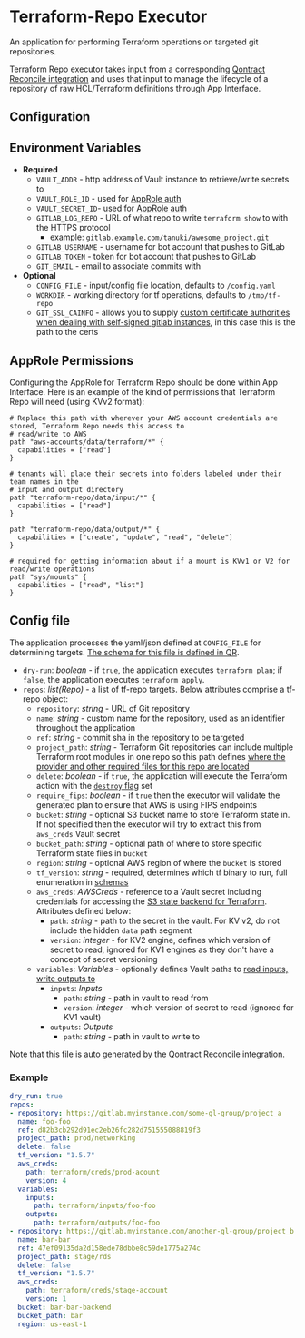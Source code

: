 # Terraform-Repo Executor

An application for performing Terraform operations on targeted git repositories.

Terraform Repo executor takes input from a corresponding [Qontract Reconcile integration](https://github.com/app-sre/qontract-reconcile/blob/master/reconcile/terraform_repo.py) and uses that input to manage the lifecycle of a repository of raw HCL/Terraform definitions through App Interface.

## Configuration

## Environment Variables

* **Required**
  * `VAULT_ADDR` - http address of Vault instance to retrieve/write secrets to
  * `VAULT_ROLE_ID` - used for [AppRole auth](https://developer.hashicorp.com/vault/docs/auth/approle)
  * `VAULT_SECRET_ID`- used for [AppRole auth](https://developer.hashicorp.com/vault/docs/auth/approle)
  * `GITLAB_LOG_REPO` - URL of what repo to write `terraform show` to with the HTTPS protocol
    * example: `gitlab.example.com/tanuki/awesome_project.git`
  * `GITLAB_USERNAME` - username for bot account that pushes to GitLab
  * `GITLAB_TOKEN` - token for bot account that pushes to GitLab
  * `GIT_EMAIL` - email to associate commits with
* **Optional**
  * `CONFIG_FILE` - input/config file location, defaults to `/config.yaml`
  * `WORKDIR` - working directory for tf operations, defaults to `/tmp/tf-repo`
  * `GIT_SSL_CAINFO` - allows you to supply [custom certificate authorities when dealing with self-signed gitlab instances](https://git-scm.com/docs/git-config#Documentation/git-config.txt-httpsslCAInfo), in this case this is the path to the certs

## AppRole Permissions

Configuring the AppRole for Terraform Repo should be done within App Interface. Here is an example of the kind of permissions that Terraform Repo will need (using KVv2 format):

```hcl
# Replace this path with wherever your AWS account credentials are stored, Terraform Repo needs this access to
# read/write to AWS
path "aws-accounts/data/terraform/*" {
  capabilities = ["read"]
}

# tenants will place their secrets into folders labeled under their team names in the
# input and output directory
path "terraform-repo/data/input/*" {
  capabilities = ["read"]
}

path "terraform-repo/data/output/*" {
  capabilities = ["create", "update", "read", "delete"]
}

# required for getting information about if a mount is KVv1 or V2 for read/write operations
path "sys/mounts" {
  capabilities = ["read", "list"]
}
```

## Config file

The application processes the yaml/json defined at `CONFIG_FILE` for determining targets. [The schema for this file is defined in QR](https://github.com/app-sre/qontract-reconcile/blob/master/reconcile/terraform_repo.py#L56).

* `dry-run`: *boolean* - if `true`, the application executes `terraform plan`; if `false`, the application executes `terraform apply`.
* `repos`: *list(Repo)* - a list of tf-repo targets. Below attributes comprise a tf-repo object:
  * `repository`: *string* - URL of Git repository
  * `name`: *string* - custom name for the repository, used as an identifier throughout the application
  * `ref`: *string* - commit sha in the repository to be targeted
  * `project_path`: *string* - Terraform Git repositories can include multiple Terraform root modules in one repo so this path defines [where the provider and other required files for this repo are located](https://developer.hashicorp.com/terraform/language/providers/configuration)
  * `delete`: *boolean* - if `true`, the application will execute the Terraform action with the [`destroy` flag](https://developer.hashicorp.com/terraform/cli/commands/destroy) set
  * `require_fips`: *boolean* - if `true` then the executor will validate the generated plan to ensure that AWS is using FIPS endpoints
  * `bucket`: *string* - optional S3 bucket name to store Terraform state in. If not specified then the executor will try to extract this from `aws_creds` Vault secret
  * `bucket_path`: *string* - optional path of where to store specific Terraform state files in `bucket`
  * `region`: *string* - optional AWS region of where the `bucket` is stored
  * `tf_version`: *string* - required, determines which tf binary to run, full enumeration in [schemas](https://github.com/app-sre/qontract-schemas/blob/main/schemas/aws/terraform-repo-1.yml#L37-L40)
  * `aws_creds`: *AWSCreds* - reference to a Vault secret including credentials for accessing the [S3 state backend for Terraform](https://developer.hashicorp.com/terraform/language/settings/backends/s3). Attributes defined below:
    * `path`: *string* - path to the secret in the vault. For KV v2, do not include the hidden `data` path segment
    * `version`: *integer* - for KV2 engine, defines which version of secret to read, ignored for KV1 engines as they don't have a concept of secret versioning
  * `variables`: *Variables* - optionally defines Vault paths to [read inputs, write outputs to](https://developer.hashicorp.com/terraform/language/values)
    * `inputs`: *Inputs*
      * `path`: *string* - path in vault to read from
      * `version`: *integer* - which version of secret to read (ignored for KV1 vault)
    * `outputs`: *Outputs*
      * `path`: *string* - path in vault to write to

Note that this file is auto generated by the Qontract Reconcile integration.

### Example

```yaml
dry_run: true
repos: 
- repository: https://gitlab.myinstance.com/some-gl-group/project_a
  name: foo-foo
  ref: d82b3cb292d91ec2eb26fc282d751555088819f3
  project_path: prod/networking
  delete: false
  tf_version: "1.5.7"
  aws_creds:
    path: terraform/creds/prod-acount
    version: 4
  variables:
    inputs:
      path: terraform/inputs/foo-foo
    outputs:
      path: terraform/outputs/foo-foo
- repository: https://gitlab.myinstance.com/another-gl-group/project_b
  name: bar-bar
  ref: 47ef09135da2d158ede78dbbe8c59de1775a274c
  project_path: stage/rds
  delete: false
  tf_version: "1.5.7"
  aws_creds:
    path: terraform/creds/stage-account
    version: 1
  bucket: bar-bar-backend
  bucket_path: bar
  region: us-east-1
```
